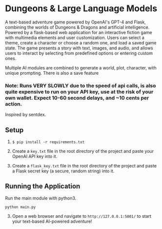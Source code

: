 # Dungeons &amp; Large Language Models

A text-based adventure game powered by OpenAI's GPT-4 and Flask, combining the worlds of Dungeons &amp; Dragons and artificial intelligence.
Powered by a flask-based web application for an interactive fiction game with multimedia elements and user customization. Users can select a theme, create a character or choose a random one, and load a saved game state. The game presents a story with text, images, and audio, and allows users to interact by selecting from predefined options or entering custom ones.

Multiple AI modules are combined to generate a world, plot, character, with unique prompting. There is also a save feature

### Note: Runs VERY SLOWLY due to the speed of api calls, is also quite expensive to run on your API key, use at the risk of your own wallet. Expect 10-60 second delays, and ~10 cents per action.

Inspired by sentdex.

## Setup
1. ```$ pip install -r requirements.txt```

2. Create a `key.txt` file in the root directory of the project and paste your OpenAI API key into it.

3. Create a `flask_key.txt` file in the root directory of the project and paste a Flask secret key (a secure, random string) into it.

## Running the Application
Run the main module with python3.
```
python main.py
```

3. Open a web browser and navigate to `http://127.0.0.1:5001/` to start your text-based AI-powered adventure!
